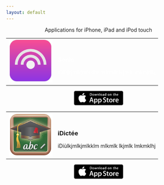 ```yaml
---
layout: default
---
```

<p align="center">
Applications for iPhone, iPad and iPod touch
</p>

<!--
<p align="center">
<iframe width="560" height="315" src="https://www.youtube.com/embed/AowatUuvRz0?autoplay=1" frameborder="0" allowfullscreen></iframe>
</p>
-->

<table align="center" style="color:#FFFFFF">
<tr>
<td>
<img src="/images/Sonio-Logo.png" alt="Sonio" title="Sonio" style="width: 120px; height: 120px;"/>
</td>
<td>
<h3>
Sonio
</h3>
iDiùlkjmlkjmlkklm mlkmlk lkjmlk lmkmklhj 
</td>
</tr>
</table>

<p  align="center" style="display: block;">
<img src="/images/App-Store-Badge.png" alt="Download on the App Store" title="Download on the App Store" style="width: 135px; height: 40px;"/> 
</p>


<table align="center">
<tr>
<td>
<img src="/images/iDictee-Logo.png" alt="Sonio" title="Sonio" style="width: 120px; height: 120px;"/>
</td>
<td>
<h3>
iDictée
</h3>
iDiùlkjmlkjmlkklm mlkmlk lkjmlk lmkmklhj 
</td>
</tr>
</table>

<p  align="center" style="display: block;">
<img src="/images/App-Store-Badge.png" alt="Download on the App Store" title="Download on the App Store" style="width: 135px; height: 40px;"/> 
</p>






